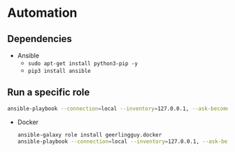 # Automation

## Dependencies

- Ansible
  - `sudo apt-get install python3-pip -y`
  - `pip3 install ansible`

## Run a specific role

```bash
ansible-playbook --connection=local --inventory=127.0.0.1, --ask-become-pass playbook.yml -v -t multipass
 ```

- Docker

  ```bash
  ansible-galaxy role install geerlingguy.docker
  ansible-playbook --connection=local --inventory=127.0.0.1, --ask-become-pass playbook.yml -v -t docker -e 'docker_users=[mandy]'
  ```
